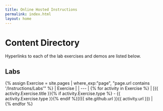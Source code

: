 ```yaml
---
title: Online Hosted Instructions
permalink: index.html
layout: home
---
```


# Content Directory

Hyperlinks to each of the lab exercises and demos are listed below.

## Labs

{% assign Exercise = site.pages | where_exp:"page", "page.url contains '/Instructions/Labs'" %}
| Exercise |
| --- | 
{% for activity in Exercise  %} | [{{ activity.Exercise.title }}{% if activity.Exercise.type %} - {{ activity.Exercise.type }}{% endif %}]({{ site.github.url }}{{ activity.url }}) |
{% endfor %}

